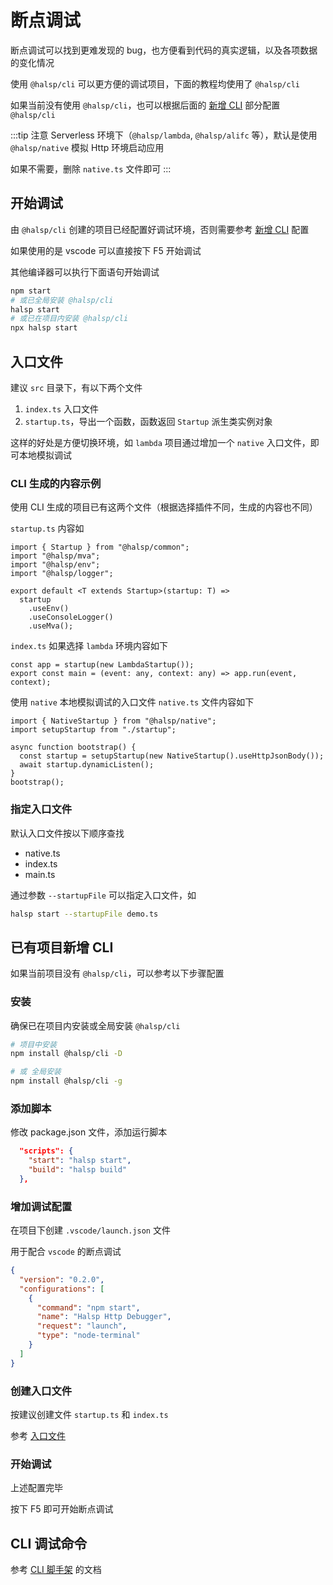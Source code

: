 # 断点调试

断点调试可以找到更难发现的 bug，也方便看到代码的真实逻辑，以及各项数据的变化情况

使用 `@halsp/cli` 可以更方便的调试项目，下面的教程均使用了 `@halsp/cli`

如果当前没有使用 `@halsp/cli`，也可以根据后面的 [新增 CLI](#新增-cli) 部分配置 `@halsp/cli`

:::tip 注意
Serverless 环境下（`@halsp/lambda`, `@halsp/alifc` 等），默认是使用 `@halsp/native` 模拟 Http 环境启动应用

如果不需要，删除 `native.ts` 文件即可
:::

## 开始调试

由 `@halsp/cli` 创建的项目已经配置好调试环境，否则需要参考 [新增 CLI](#新增-cli) 配置

如果使用的是 vscode 可以直接按下 F5 开始调试

其他编译器可以执行下面语句开始调试

```sh
npm start
# 或已全局安装 @halsp/cli
halsp start
# 或已在项目内安装 @halsp/cli
npx halsp start
```

## 入口文件

建议 `src` 目录下，有以下两个文件

1. `index.ts` 入口文件
1. `startup.ts`，导出一个函数，函数返回 `Startup` 派生类实例对象

这样的好处是方便切换环境，如 `lambda` 项目通过增加一个 `native` 入口文件，即可本地模拟调试

### CLI 生成的内容示例

使用 CLI 生成的项目已有这两个文件（根据选择插件不同，生成的内容也不同）

`startup.ts` 内容如

```TS
import { Startup } from "@halsp/common";
import "@halsp/mva";
import "@halsp/env";
import "@halsp/logger";

export default <T extends Startup>(startup: T) =>
  startup
    .useEnv()
    .useConsoleLogger()
    .useMva();
```

`index.ts` 如果选择 `lambda` 环境内容如下

```TS
const app = startup(new LambdaStartup());
export const main = (event: any, context: any) => app.run(event, context);
```

使用 `native` 本地模拟调试的入口文件 `native.ts` 文件内容如下

```TS
import { NativeStartup } from "@halsp/native";
import setupStartup from "./startup";

async function bootstrap() {
  const startup = setupStartup(new NativeStartup().useHttpJsonBody());
  await startup.dynamicListen();
}
bootstrap();
```

### 指定入口文件

默认入口文件按以下顺序查找

- native.ts
- index.ts
- main.ts

通过参数 `--startupFile` 可以指定入口文件，如

```sh
halsp start --startupFile demo.ts
```

## 已有项目新增 CLI

如果当前项目没有 `@halsp/cli`，可以参考以下步骤配置

### 安装

确保已在项目内安装或全局安装 `@halsp/cli`

```bash
# 项目中安装
npm install @halsp/cli -D

# 或 全局安装
npm install @halsp/cli -g
```

### 添加脚本

修改 package.json 文件，添加运行脚本

```JSON
  "scripts": {
    "start": "halsp start",
    "build": "halsp build"
  },
```

### 增加调试配置

在项目下创建 `.vscode/launch.json` 文件

用于配合 `vscode` 的断点调试

```JSON
{
  "version": "0.2.0",
  "configurations": [
    {
      "command": "npm start",
      "name": "Halsp Http Debugger",
      "request": "launch",
      "type": "node-terminal"
    }
  ]
}
```

### 创建入口文件

按建议创建文件 `startup.ts` 和 `index.ts`

参考 [入口文件](#入口文件)

### 开始调试

上述配置完毕

按下 F5 即可开始断点调试

## CLI 调试命令

参考 [CLI 脚手架](/usage/cli.html) 的文档
